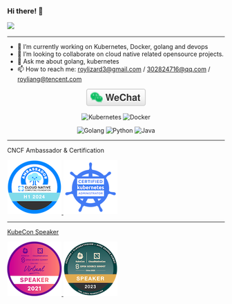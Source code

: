 ### Hi there! 👋

![](https://github-readme-stats.vercel.app/api?username=lianghao208&theme=buefy&show_icons=true&hide=stars&count_private=true&include_all_commits=true)
<!--
**lianghao208/lianghao208** is a ✨ _special_ ✨ repository because its `README.md` (this file) appears on your GitHub profile.
---
Here are some ideas to get you started:
-->
---

- 🔭 I’m currently working on Kubernetes, Docker, golang and devops
- 👯 I’m looking to collaborate on cloud native related opensource projects.
- 💬 Ask me about golang, kubernetes
- 📫 How to reach me: roylizard3@gmail.com / 302824716@qq.com / royliang@tencent.com

<p align="center">
  <a href="https://raw.githubusercontent.com/lianghao208/lianghao208/master/img/wechat-qr-code.jpg"><img src="img/wechat.svg" alt="微信"></a>
</p>

<p align="center">
  <img alt="Kubernetes" src="https://img.shields.io/static/v1?style=flat&logo=Kubernetes&label=&message=Kubernetes&color=767676">
  <img alt="Docker" src="https://img.shields.io/static/v1?style=flat&logo=Docker&label=&message=Docker&color=767676">
</p>

<p align="center">
  <img alt="Golang" src="https://img.shields.io/static/v1?style=flat&logo=Go&label=&message=Golang&color=767676">
  <img alt="Python" src="https://img.shields.io/static/v1?style=flat&logo=Python&label=&message=Python&color=767676">
  <img alt="Java" src="https://img.shields.io/static/v1?style=flat&logo=Java&label=&message=Java&color=767676">
</p>

---
CNCF Ambassador & Certification

<a href="https://www.credly.com/badges/f6bf473d-217f-46d7-acb1-6bf232b29166/public_url" target="_blank">![](./cncf-ambassador-h1-2024.png)
<a href="https://www.credly.com/badges/ea69abad-7a36-4121-8e96-2aa49bbdf4c7/public_url" target="_blank">![](./cka-certified-kubernetes-administrator.png)

---
KubeCon Speaker

<a href="https://kccncosschn21.sched.com/event/qBoU/superedgekubernetesyi-sui-zha-ji-superedge-promoting-kubernetes-to-the-edge-of-technology-decryption-attlee-wang-roy-liang-tencent?iframe=no" target="_blank" rel="kubecon 2021">![](./speaker-kubecon-cloudnativecon-china-2021.png)
<a href="https://kccncosschn2023.sched.com/event/1PTJn/ye-ge-daepkwok-deep-dive-kwok-shiming-zhang-daocloud-hao-liang-tencent?iframe=no" target="_blank" rel="kubecon 2023">![](./speaker-kubecon-cloudnativecon-china-2023.png)
